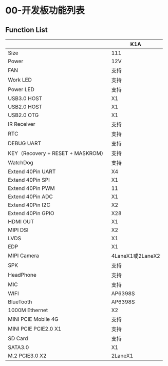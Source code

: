 # 00-开发板功能列表





## Function List

|                                   | K1A              |
| --------------------------------- | ---------------- |
| Size                              | 111              |
| Power                             | 12V              |
| FAN                               | 支持             |
| Work LED                          | 支持             |
| Power LED                         | 支持             |
| USB3.0 HOST                       | X1               |
| USB2.0 HOST                       | X1               |
| USB2.0 OTG                        | X1               |
| IR Receiver                       | 支持             |
| RTC                               | 支持             |
| DEBUG UART                        | 支持             |
| KEY（Recovery + RESET + MASKROM） | 支持             |
| WatchDog                          | 支持             |
| Extend 40Pin UART                 | X4               |
| Extend 40Pin SPI                  | X1               |
| Extend 40Pin PWM                  | 11               |
| Extend 40Pin ADC                  | X1               |
| Extend 40Pin I2C                  | X2               |
| Extend 40Pin GPIO                 | X28              |
| HDMI OUT                          | X1               |
| MIPI DSI                          | X2               |
| LVDS                              | X1               |
| EDP                               | X1               |
| MIPI Camera                       | 4LaneX1或2LaneX2 |
| SPK                               | 支持             |
| HeadPhone                         | 支持             |
| MIC                               | 支持             |
| WIFI                              | AP6398S          |
| BlueTooth                         | AP6398S          |
| 1000M Ethernet                    | X2               |
| MINI PCIE Mobile 4G               | 支持             |
| MINI PCIE PCIE2.0 X1              | 支持             |
| SD Card                           | 支持             |
| SATA3.0                           | X1               |
| M.2 PCIE3.0 X2                    | 2LaneX1          |
